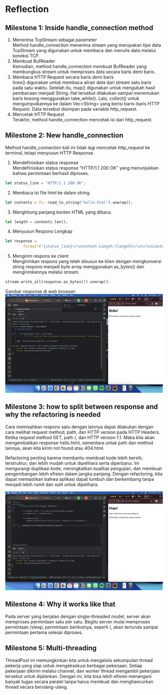 # Reflection

## Milestone 1: Inside handle_connection method
1. Menerima TcpStream sebagai parameter \
Method handle_connection menerima stream yang merupakan tipe data TcpStream yang digunakan untuk membaca dan menulis data melalui koneksi TCP.
2. Membuat BufReader \
Kemudian, method handle_connection membuat BufReader yang membungkus stream untuk memproses data secara baris demi baris.
3. Membaca HTTP Request secara baris demi baris \
lines() digunakan untuk membaca aliran data dari stream satu baris pada satu waktu. Setelah itu, map() digunakan untuk mengubah hasil pembacaan menjadi String. Hal tersebut dilakukan sampai menemukan baris kosong menggunakan take_while(). Lalu, collect() untuk mengumpulkannya ke dalam Vec\<String> yang berisi baris-baris HTTP Request. Data tersebut disimpan pada variable http_request.
4. Mencetak HTTP Request \
Terakhir, method handle_connection mencetak isi dari http_request.

## Milestone 2: New handle_connection
Method handle_connection kali ini tidak lagi mencetak http_request ke terminal, tetapi menyusun HTTP Response.
1. Mendefinisikan status response \
Mendefinisikan status response "HTTP/1.1 200 OK" yang menunjukkan bahwa permintaan berhasil diproses.
```rust
let status_line = "HTTP/1.1 200 OK";
```
2. Membaca isi file html ke dalam string.
```rust
let contents = fs::read_to_string("hello.html").unwrap();
```
3. Menghitung panjang konten HTML yang dibaca.
```rust
let length = contents.len();
```
4. Menyusun Respons Lengkap
```rust
let response =
        format!("{status_line}\r\nContent-Length:{length}\r\n\r\n{contents}");
```
5. Mengirim respons ke client \
   Mengirimkan respons yang telah disusun ke klien dengan mengkonversi string respons menjadi byte array menggunakan as_bytes() dan mengirimkannya melalui stream.
```rust
stream.write_all(response.as_bytes()).unwrap();
```
Gambar response di web browser:
![Commit 2 screen capture](/assets/images/commit2.png)

## Milestone 3: how to split between response and why the refactoring is needed
Cara memisahkan respons satu dengan lainnya dapat dilakukan dengan cara melihat request method, path, dan HTTP version pada HTTP Headers.
Ketika request method GET, path /, dan HTTP version 1.1. Maka kita akan mengembalikan response hello.html, sementara untuk path dan method lainnya, akan kita kirim not found atau 404.html.

Refactoring penting karena membantu membuat kode lebih bersih, terstruktur, dan lebih mudah untuk dipelihara serta diperbarui. Ini mengurangi duplikasi kode, meningkatkan kualitas pengujian, dan membuat pengembangan lebih efisien dalam jangka panjang. Dengan refactoring, kita dapat memastikan bahwa aplikasi dapat tumbuh dan berkembang tanpa menjadi lebih rumit dan sulit untuk dipelihara.

![Commit 3 screen capture](/assets/images/commit3.png)

## Milestone 4: Why it works like that
Pada server yang berjalan dengan single-threaded model, server akan memproses permintaan satu per satu. Begitu server mulai memproses permintaan /sleep, permintaan berikutnya, seperti /, akan tertunda sampai permintaan pertama selesai diproses.

## Milestone 5: Multi-threading
ThreadPool ini memungkinkan kita untuk mengelola sekumpulan thread pekerja yang siap untuk mengeksekusi berbagai pekerjaan. Setiap pekerjaan dikirim melalui channel, dan worker thread mengambil pekerjaan tersebut untuk dijalankan. Dengan ini, kita bisa lebih efisien menangani banyak tugas secara paralel tanpa harus membuat dan menghancurkan thread secara berulang-ulang.
